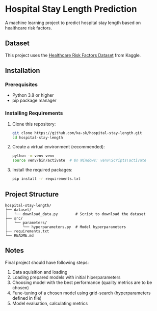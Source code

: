 # Hospital Stay Length Prediction

A machine learning project to predict hospital stay length based on healthcare risk factors.

## Dataset

This project uses the [Healthcare Risk Factors Dataset](https://www.kaggle.com/datasets/abdallaahmed77/healthcare-risk-factors-dataset) from Kaggle.

## Installation

### Prerequisites

- Python 3.8 or higher
- pip package manager

### Installing Requirements

1. Clone this repository:
   ```bash
   git clone https://github.com/ka-sk/hospital-stay-length.git
   cd hospital-stay-length
   ```

2. Create a virtual environment (recommended):
   ```bash
   python -m venv venv
   source venv/bin/activate  # On Windows: venv\Scripts\activate
   ```

3. Install the required packages:
   ```bash
   pip install -r requirements.txt
   ```

## Project Structure

```
hospital-stay-length/
├── dataset/
│   └── download_data.py        # Script to download the dataset
├── src/
│   └── parameters/
│       └── hyperparameters.py  # Model hyperparameters
├── requirements.txt
└── README.md
```

## Notes

Final project should have following steps:
1. Data aquisition and loading
2. Loading prepared models with initial hiperparameters
3. Choosing model with the best performance (quality metrics are to be chosen)
4. Fune-tuning of a chosen model using grid-search (hyperparameters defined in file)
5. Model evaluation, calculating metrics